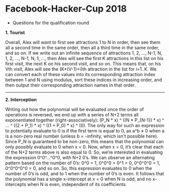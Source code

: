 # Facebook-Hacker-Cup 2018

- Questions for the qualification round


**1. Tourist**  

Overall, Alex will want to first see attractions 1 to N in order, then see them all a second time in the same order, then all a third time in the same order, and so on. 
If we write out an infinite sequence of attractions 1, 2, ..., N-1, N, 1, 2, ..., N-1, N, 1, ..., then Alex will see the first K attractions in this list on his first visit, the next K on his second visit, and so on. This means that, on his Vth visit, Alex will see the (K*(V-1)+i)th attraction in the list for i=1..K. We can convert each of these values into its corresponding attraction index between  1 and N using modulus, sort these indices in increasing order, and then output their corresponding attraction names in that order.

* * * 

**2. Interception**  

Writing out how the polynomial will be evaluated once the order of operations is reversed, we end up with a series of N+2 terms all exponentiated together (right-associatively): (P_N * x) ^ ((N * P_{N-1}) * x) ^ ... ^ ((2 + P_1) * x) ^ ((1 + P_0) * x) ^ (0). The only way for such an expression to potentially evaluate to 0 is if the first term is equal to 0, as a^b ≠ 0 when a is a non-zero real number (unless b = -infinity, which isn't possible here). Since P_N is guaranteed to be non-zero, this means that the polynomial can only possibly evaluate to 0 when x = 0.
Now, when x = 0, it’s clear that each of the N+2 terms above is also equal to 0. So, we’re interested in evaluating the expression 0^0^...^0^0, with N+2 0’s. We can observe an alternating pattern based on the number of 0’s: 0^0 = 1, 0^0^0 = 0^1 = 0, 0^0^0^0 = 1, 0^0^0^0^0 = 0, and so on. So, this expression evaluates to 0 when the number of 0’s is odd, and to 1 when the number of 0’s is even. It follows that the polynomial has a single x-intercept at x = 0 when N is odd, and no x-intercepts when N is even, independent of its coefficients.
